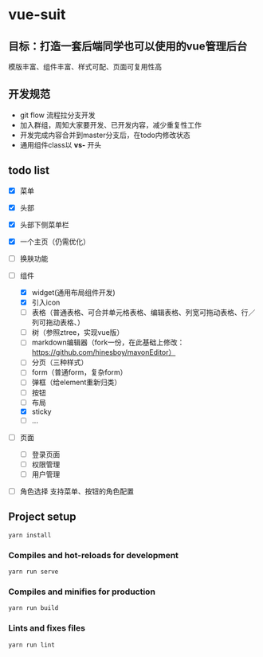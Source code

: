 # vue-suit

## 目标：打造一套后端同学也可以使用的vue管理后台

模版丰富、组件丰富、样式可配、页面可复用性高

## 开发规范

- git flow 流程拉分支开发
- 加入群组，周知大家要开发、已开发内容，减少重复性工作
- 开发完成内容合并到master分支后，在todo内修改状态
- 通用组件class以 **vs-** 开头

## todo list

- [x] 菜单
- [x] 头部
- [x] 头部下侧菜单栏
- [x] 一个主页（仍需优化）
- [ ] 换肤功能
- [ ] 组件
  - [x] widget(通用布局组件开发)
  - [x] 引入icon
  - [ ] 表格（普通表格、可合并单元格表格、编辑表格、列宽可拖动表格、行／列可拖动表格、）
  - [ ] 树（参照ztree，实现vue版）
  - [ ] markdown编辑器（fork一份，在此基础上修改：https://github.com/hinesboy/mavonEditor）
  - [ ] 分页（三种样式）
  - [ ] form（普通form，复杂form）
  - [ ] 弹框（给element重新归类）
  - [ ] 按钮
  - [ ] 布局
  - [x] sticky
  - [ ] ...
- [ ] 页面
  
  - [ ] 登录页面
  - [ ] 权限管理
  - [ ] 用户管理

- [ ] 角色选择 支持菜单、按钮的角色配置
## Project setup
```
yarn install
```

### Compiles and hot-reloads for development
```
yarn run serve
```

### Compiles and minifies for production
```
yarn run build
```

### Lints and fixes files
```
yarn run lint
```
